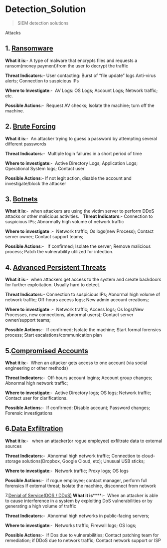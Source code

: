 # Detection_Solution
>SIEM detection solutions 


Attacks 

## 1. [Ransomware](https://en.wikipedia.org/wiki/Ransomware)
**What it is**:- A type of malware that encrypts files and requests a ransom(money payment)from the user to decrypt the traffic

**Threat Indicators**:- User contacting: Burst of “file update” logs Anti-virus alerts; Connection to suspicious IPs

**Where to Investigate**:-  AV Logs: OS Logs; Account Logs; Network traffic; etc.

**Possible Actions**:-  Request AV checks; Isolate the machine; turn off the machine.

## 2. [Brute Forcing](https://en.wikipedia.org/wiki/Brute-force_attack)
**What it is**:-  An attacker trying to guess a password by attempting several different passwords

**Threat Indicators**:-  Multiple login failures in a short period of time

**Where to investigate**:-  Active Directory Logs; Application Logs; Operational System logs; Contact user

**Possible Actions**:- If not legit action, disable the account and investigate/block the attacker

## 3. [Botnets](https://www.paloaltonetworks.com/cyberpedia/what-is-botnet)
**What it is**:-  when attackers are using the victim server to perform DDoS attacks or other malicious activities.
 
**Threat Indicators**:- Connection to suspicious IPs; Abnormally high volume of network traffic

**Where to investigate** :-  Network traffic; Os logs(new Process); Contact server owner; Contact support teams;

**Possible Actions**:-   If confirmed; Isolate the server; Remove malicious process; Patch the vulnerability utilized for infection.

## 4. [Advanced Persistent Threats](https://en.wikipedia.org/wiki/Advanced_persistent_threat)
**What it is**:-  when attackers get access to the system and create backdoors for further exploitation. Usually hard to detect.

**Threat Indicators**:- Connection to suspicious IPs; Abnormal high volume of network traffic; Off-hours access logs; New admin account creations;


**Where to investigate** :-  Network traffic; Access logs; Os logs(New Processes, new connections, abnormal users); Contact server owner/support teams;

**Possible Actions**:-  If confirmed; Isolate the machine; Start formal forensics process; Start escalations/communication plan

## 5.[Compromised Accounts](https://en.wikipedia.org/wiki/Wikipedia:Compromised_accounts)
**What it is**:-  When an attacker gets access to one account (via social engineering or other methods)

**Threat Indicators**:-  Off-hours account logins; Account group changes; Abnormal high network traffic;

**Where to investigate**:-  Active Directory logs; OS logs; Network traffic; Contact user for clarifications.

**Possible Actions**:-  If confirmed: Disable account; Password changes; Forensic investigations

## 6.[Data Exfiltration](https://en.wikipedia.org/wiki/Data_exfiltration)
**What it is**:-   when an attacker(or rogue employee) exfiltrate data to external sources

**Threat Indicators**:-  Abnormal high network traffic; Connection to cloud-storage solutions(Dropbox, Google Cloud, etc); Unusual USB sticks;

**Where to investigate**:-  Network traffic; Proxy logs; OS logs

**Possible Actions**:-  if rogue employee; contact manager, perform full forensics If external threat; Isolate the machine, disconnect from network

7.[Denial of Service(DOS / DDoS)](https://www.investopedia.com/terms/d/denial-service-attack-dos.asp)
**What it is******:-  When an attacker is able to cause interference in a system by exploiting DoS vulnerabilities or by generating a high volume of traffic

**Threat Indicators**:-  Abnormal high networks in public-facing servers;

**Where to investigate**:-  Networks traffic; Firewall logs; OS logs;

**Possible Actions**:-  If Dos due to vulnerabilities; Contact patching team for remediation; if DDoS due to network traffic; Contact network support or ISP
